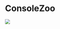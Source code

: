 # ConsoleZoo

<img align="center" src="https://github.com/jean-cih/ConsoleZooSimulator/edit/main/materials/ConsoleZoo.jpg" />
